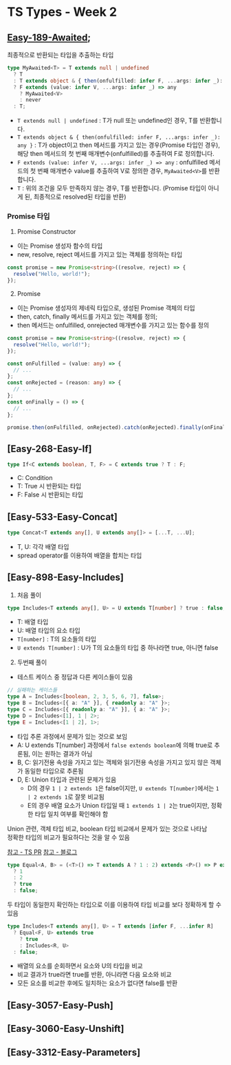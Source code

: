 # TS Types - Week 2

## [Easy-189-Awaited](./easy/easy-189-awaited.ts);

최종적으로 반환되는 타입을 추출하는 타입

```ts
type MyAwaited<T> = T extends null | undefined
  ? T
  : T extends object & { then(onfulfilled: infer F, ...args: infer _): any }
  ? F extends (value: infer V, ...args: infer _) => any
    ? MyAwaited<V>
    : never
  : T;
```

- `T extends null | undefined` : T가 null 또는 undefined인 경우, T를 반환합니다.
- `T extends object & { then(onfulfilled: infer F, ...args: infer _): any }` : T가 object이고 then 메서드를 가지고 있는 경우(Promise 타입인 경우), 해당 then 메서드의 첫 번째 매개변수(onfulfilled)를 추출하여 F로 정의합니다.
- `F extends (value: infer V, ...args: infer _) => any` : onfulfilled 메서드의 첫 번째 매개변수 value를 추출하여 V로 정의한 경우, `MyAwaited<V>`를 반환합니다.
- `T` : 위의 조건을 모두 만족하지 않는 경우, T를 반환합니다. (Promise 타입이 아니게 된, 최종적으로 resolved된 타입을 반환)

### Promise 타입

1. Promise Constructor

- 이는 Promise 생성자 함수의 타입
- new, resolve, reject 메서드를 가지고 있는 객체를 정의하는 타입

```ts
const promise = new Promise<string>((resolve, reject) => {
  resolve("Hello, world!");
});
```

2. Promise<T>

- 이는 Promise 생성자의 제네릭 타입으로, 생성된 Promise 객체의 타입
- then, catch, finally 메서드를 가지고 있는 객체를 정의;
- then 메서드는 onfulfilled, onrejected 매개변수를 가지고 있는 함수를 정의

```ts
const promise = new Promise<string>((resolve, reject) => {
  resolve("Hello, world!");
});

const onFulfilled = (value: any) => {
  // ...
};
const onRejected = (reason: any) => {
  // ...
};
const onFinally = () => {
  // ...
};

promise.then(onFulfilled, onRejected).catch(onRejected).finally(onFinally);
```

## [Easy-268-Easy-If]

```ts
type If<C extends boolean, T, F> = C extends true ? T : F;
```

- C: Condition
- T: True 시 반환되는 타입
- F: False 시 반환되는 타입

## [Easy-533-Easy-Concat]

```ts
type Concat<T extends any[], U extends any[]> = [...T, ...U];
```

- T, U: 각각 배열 타입
- spread operator를 이용하여 배열을 합치는 타입

## [Easy-898-Easy-Includes]

1. 처음 풀이

```ts
type Includes<T extends any[], U> = U extends T[number] ? true : false;
```

- T: 배열 타입
- U: 배열 타입의 요소 타입
- `T[number]` : T의 요소들의 타입
- `U extends T[number]` : U가 T의 요소들의 타입 중 하나라면 true, 아니면 false

2. 두번째 풀이

- 테스트 케이스 중 정답과 다른 케이스들이 있음

```ts
// 실패하는 케이스들
type A = Includes<[boolean, 2, 3, 5, 6, 7], false>;
type B = Includes<[{ a: "A" }], { readonly a: "A" }>;
type C = Includes<[{ readonly a: "A" }], { a: "A" }>;
type D = Includes<[1], 1 | 2>;
type E = Includes<[1 | 2], 1>;
```

- 타입 추론 과정에서 문제가 있는 것으로 보임
- A: U extends T[number] 과정에서 `false extends boolean`에 의해 true로 추론됨, 이는 원하는 결과가 아님
- B, C: 읽기전용 속성을 가지고 있는 객체와 읽기전용 속성을 가지고 있지 않은 객체가 동일한 타입으로 추론됨
- D, E: Union 타입과 관련된 문제가 있음
  - D의 경우 `1 | 2 extends 1`은 false이지만, `U extends T[number]`에서는 `1 | 2 extends 1`로 잘못 비교됨
  - E의 경우 배열 요소가 Union 타입일 때 `1 extends 1 | 2`는 true이지만, 정확한 타입 일치 여부를 확인해야 함

Union 관련, 객체 타입 비교, boolean 타입 비교에서 문제가 있는 것으로 나타남  
정확한 타입의 비교가 필요하다는 것을 알 수 있음

[참고 - TS PR](https://github.com/microsoft/TypeScript/issues/27024)
[참고 - 블로그](https://kscodebase.tistory.com/643)

```ts
type Equal<A, B> = (<T>() => T extends A ? 1 : 2) extends <P>() => P extends B
  ? 1
  : 2
  ? true
  : false;
```

두 타입이 동일한지 확인하는 타입으로 이를 이용하여 타입 비교를 보다 정확하게 할 수 있음

```ts
type Includes<T extends any[], U> = T extends [infer F, ...infer R]
  ? Equal<F, U> extends true
    ? true
    : Includes<R, U>
  : false;
```

- 배열의 요소를 순회하면서 요소와 U의 타입을 비교
- 비교 결과가 true라면 true를 반환, 아니라면 다음 요소와 비교
- 모든 요소를 비교한 후에도 일치하는 요소가 없다면 false를 반환

## [Easy-3057-Easy-Push]

## [Easy-3060-Easy-Unshift]

## [Easy-3312-Easy-Parameters]

```

```

```

```
